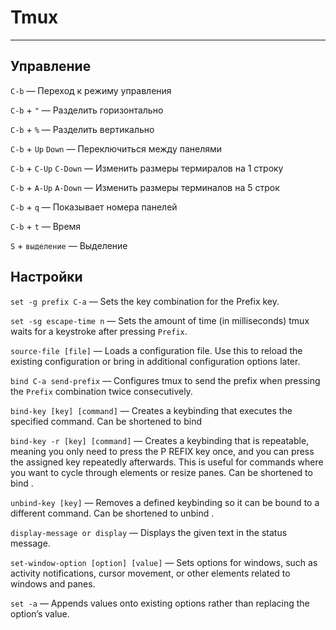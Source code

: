 # Tmux

----



## Управление

`C-b` — Переход к режиму управления

`C-b` + `"` — Разделить горизонтально

`C-b` + `%` — Разделить вертикально

`C-b` + `Up` `Down` — Переключиться между панелями

`C-b` + `C-Up` `C-Down` — Изменить размеры термиралов на 1 строку

`C-b` + `A-Up` `A-Down` — Изменить размеры терминалов на 5 строк

`C-b` + `q` — Показывает номера панелей

`C-b` + `t` — Время

`S` + `выделение` — Выделение



## Настройки

`set -g prefix C-a`
— Sets the key combination for the Prefix key.

`set -sg escape-time n`
— Sets the amount of time (in milliseconds) tmux waits for a keystroke after
  pressing `Prefix`.

`source-file [file]`
— Loads a configuration file. Use this to reload the existing configuration
  or bring in additional configuration options later.

`bind C-a send-prefix`
— Configures tmux to send the prefix when pressing the
  `Prefix` combination twice consecutively.

`bind-key [key] [command]`
— Creates a keybinding that executes the specified
  command. Can be shortened to bind

`bind-key -r [key] [command]`
— Creates a keybinding that is repeatable, meaning you
  only need to press the P REFIX key once, and you can press
  the assigned key repeatedly afterwards. This is useful
  for commands where you want to cycle through elements
  or resize panes. Can be shortened to bind .

`unbind-key [key]`
— Removes a defined keybinding so it can be bound to a
  different command. Can be shortened to unbind .

`display-message or display`
— Displays the given text in the status message.

`set-window-option [option] [value]`
— Sets options for windows, such as activity notifications,
  cursor movement, or other elements related to windows
  and panes.

`set -a`
— Appends values onto existing options rather than
  replacing the option’s value.
